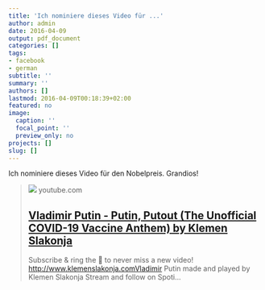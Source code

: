 ```yaml
---
title: 'Ich nominiere dieses Video für ...'
author: admin
date: 2016-04-09
output: pdf_document
categories: []
tags:
- facebook
- german
subtitle: ''
summary: ''
authors: []
lastmod: 2016-04-09T00:18:39+02:00
featured: no
image:
  caption: ''
  focal_point: ''
  preview_only: no
projects: []
slug: []
---
```

Ich nominiere dieses Video für den Nobelpreis. Grandios!
> [![](https://i.ytimg.com/vi/t-wFKNy0MZQ/maxresdefault.jpg)](https://www.youtube.com/watch?v=t-wFKNy0MZQ)
> youtube.com
> ## [Vladimir Putin - Putin, Putout (The Unofficial COVID-19 Vaccine Anthem) by Klemen Slakonja](https://www.youtube.com/watch?v=t-wFKNy0MZQ)
>
>Subscribe & ring the 🔔 to never miss a new video! http://www.klemenslakonja.comVladimir Putin made and played by Klemen Slakonja  Stream and follow on Spoti...

